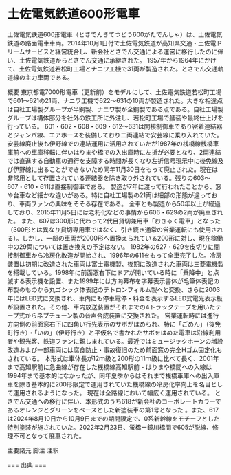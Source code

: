 # 土佐電気鉄道600形電車

土佐電気鉄道600形電車（とさでんきてつどう600がたでんしゃ）は、土佐電気鉄道の路面電車車両。2014年10月1日付で土佐電気鉄道が高知県交通・土佐電ドリームサービスと経営統合し、新会社とさでん交通による運営に移行したのに伴い、土佐電気鉄道からとさでん交通に承継された。
1957年から1964年にかけて、土佐電気鉄道若松町工場とナニワ工機で31両が製造された。とさでん交通軌道線の主力車両である。

概要
東京都電7000形電車（更新前）をモデルにして、土佐電気鉄道若松町工場で601～621の21両、ナニワ工機で622～631の10両が製造された。大きな相違点は自社工場製グループが半鋼製、ナニワ製が全鋼製である点である。自社工場製グループは構体部分を社外の鉄工所に外注し、若松町工場で艤装や最終仕上げを行っている。
601・602・608・609・612～631は間接制御車であり密着連結器とジャンパ線、エアホースを装備しており二両連結で安芸線に乗り入れていた。安芸線廃止後も伊野線での連結運用に活用されていたが1987年の桟橋線桟橋車庫前への車庫移転に伴いはりまや橋での入出庫時に左折が必要となり、2両連結では直進する自動車の通行を支障する時間が長くなり左折信号現示中に後免線及び伊野線に出ることができないため同年11月30日をもって廃止された。現在は非常用として存置されている連結器を除き取り外されている。残りの603～607・610・611は直接制御車である。
製造が7年に渡って行われたことから、窓や台車など細かな違いがある。特に自社工場製の21両は細部の形態が違っており、車両ファンの興味をそそる存在である。
全車とも製造から50年以上が経過しており、2015年11月5日には老朽化などの事情から606・629の2両が廃車された。
また、607は300形に代わって2代目貸切兼用車「おきゃく電車」となった（300形とは異なり貸切専用車ではなく、引き続き通常の営業運転にも使用される）。しかし、一部の車両が2000形へ置換えられている200形に対し、現在稼働中の29両については置き換えの予定はない。
1982年の627・629を皮切りに間接制御車から冷房化改造が開始され、1996年の611をもって全車完了した。冷房装置は初期に改造された車両は富士電機製、後期に改造された車両は三菱電機製を搭載している。1998年に前面窓右下にドアが開いている時に「乗降中」と点滅する表示機を設置、また1999年には方向幕布を字幕表示書体が毛筆体表記の布製のものから丸ゴシック体表記のテトロンフィルム製へと交換、さらに2003年にはLED式に交換され、車内にも停車電停・料金を表示するLED式電光表示板が設置された。その他、車内放送装置がそれまでの4トラックテープを用いたテープ式からネプチューン製の音声合成装置に交換された。
営業運転時には進行方向側の前面窓右下に四角い行先表示のサボがはめられ、特に「ごめん」（後免町行き）・「いの」（伊野行き）と平仮名で書かれたサボをはめた電車は沿線利用者や観光客、鉄道ファンに親しまれている。最近ではミュージックホーンの増設改造および一部車両には腐食防止・事故復旧のため前面窓の完全Hゴム固定化もされている。
本形式は車体長が12ｍ級と200形の11ｍ級に比べて長く、2001年まで高知駅前に急曲線が存在した桟橋線高知駅前 - はりまや橋間への入線は1994年まで基本的になかったが、同年夏季からはそれまで桟橋車庫への出入庫車を除き基本的に200形限定で運用されていた桟橋線の冷房化率向上を名目として運用されるようになった。
現在は全路線において幅広く運用されている。
とさでん交通への移行に伴い、本形式のうち618が新会社のコーポレートカラーであるオレンジとグリーンをベースとした新塗装車の第1号となった 。また、617は2024年8月10日から10月9日までの期間限定で、0系新幹線をモチーフとした特別塗装が施されていた。2022年2月23日、蛍橋ー鏡川橋間で605が脱線、修理不可となって廃車された。

主要諸元
脚注
注釈


=== 出典 ===